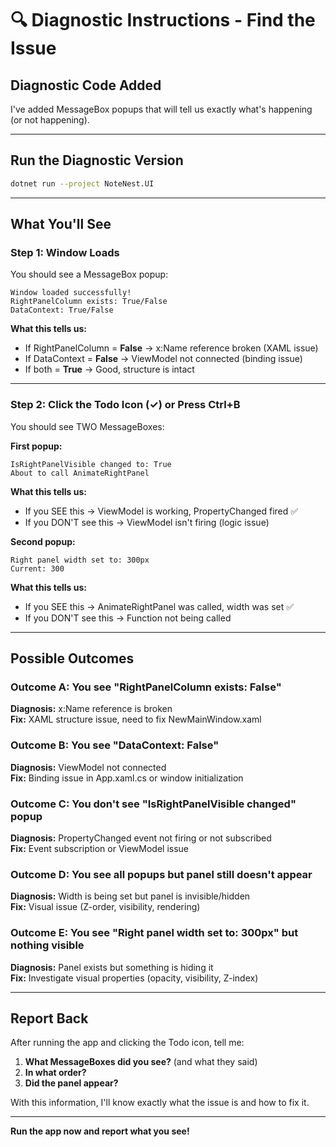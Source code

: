 # 🔍 Diagnostic Instructions - Find the Issue

## Diagnostic Code Added

I've added MessageBox popups that will tell us exactly what's happening (or not happening).

---

## Run the Diagnostic Version

```bash
dotnet run --project NoteNest.UI
```

---

## What You'll See

### **Step 1: Window Loads**
You should see a MessageBox popup:
```
Window loaded successfully!
RightPanelColumn exists: True/False
DataContext: True/False
```

**What this tells us:**
- If RightPanelColumn = **False** → x:Name reference broken (XAML issue)
- If DataContext = **False** → ViewModel not connected (binding issue)
- If both = **True** → Good, structure is intact

---

### **Step 2: Click the Todo Icon (✓) or Press Ctrl+B**

You should see TWO MessageBoxes:

**First popup:**
```
IsRightPanelVisible changed to: True
About to call AnimateRightPanel
```

**What this tells us:**
- If you SEE this → ViewModel is working, PropertyChanged fired ✅
- If you DON'T see this → ViewModel isn't firing (logic issue)

**Second popup:**
```
Right panel width set to: 300px
Current: 300
```

**What this tells us:**
- If you SEE this → AnimateRightPanel was called, width was set ✅
- If you DON'T see this → Function not being called

---

## Possible Outcomes

### **Outcome A: You see "RightPanelColumn exists: False"**
**Diagnosis:** x:Name reference is broken  
**Fix:** XAML structure issue, need to fix NewMainWindow.xaml

### **Outcome B: You see "DataContext: False"**
**Diagnosis:** ViewModel not connected  
**Fix:** Binding issue in App.xaml.cs or window initialization

### **Outcome C: You don't see "IsRightPanelVisible changed" popup**
**Diagnosis:** PropertyChanged event not firing or not subscribed  
**Fix:** Event subscription or ViewModel issue

### **Outcome D: You see all popups but panel still doesn't appear**
**Diagnosis:** Width is being set but panel is invisible/hidden  
**Fix:** Visual issue (Z-order, visibility, rendering)

### **Outcome E: You see "Right panel width set to: 300px" but nothing visible**
**Diagnosis:** Panel exists but something is hiding it  
**Fix:** Investigate visual properties (opacity, visibility, Z-index)

---

## Report Back

After running the app and clicking the Todo icon, tell me:

1. **What MessageBoxes did you see?** (and what they said)
2. **In what order?**
3. **Did the panel appear?**

With this information, I'll know exactly what the issue is and how to fix it.

---

**Run the app now and report what you see!**


